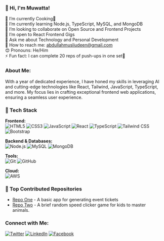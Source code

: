 ### 👋 Hi, I'm Muwatta!
🌟 I’m currently Cooking🥩  
🌱 I’m currently learning Node.js, TypeScript, MySQL, and MongoDB  
👯 I’m looking to collaborate on Open Source and Frontend Projects  
🤔 I’m open to React Frontend Gigs  
💬 Ask me about Technology and Personal Development  
📧 How to reach me: abdullahmusliudeen@gmail.com  
😍 Pronouns: He/Him  
⚡ Fun fact: I can complete 20 reps of push-ups in one set💪  

### About Me:
With a year of dedicated experience, I have honed my skills in leveraging AI and cutting-edge technologies like React, Tailwind, JavaScript, TypeScript, and more. My focus lies in crafting exceptional frontend web applications, ensuring a seamless user experience.

### 🚀 Tech Stack

**Frontend:**  
![HTML5](https://img.shields.io/badge/HTML5-E34F26?style=flat&logo=html5&logoColor=white) ![CSS3](https://img.shields.io/badge/CSS3-1572B6?style=flat&logo=css3&logoColor=white) ![JavaScript](https://img.shields.io/badge/JavaScript-F7DF1E?style=flat&logo=javascript&logoColor=black) ![React](https://img.shields.io/badge/React-20232A?style=flat&logo=react&logoColor=61DAFB) ![TypeScript](https://img.shields.io/badge/TypeScript-007ACC?style=flat&logo=typescript&logoColor=white) ![Tailwind CSS](https://img.shields.io/badge/Tailwind%20CSS-06B6D4?style=flat&logo=tailwind-css&logoColor=white) ![Bootstrap](https://img.shields.io/badge/Bootstrap-563D7C?style=flat&logo=bootstrap&logoColor=white)

**Backend & Databases:**  
![Node.js](https://img.shields.io/badge/Node.js-43853D?style=flat&logo=node.js&logoColor=white) ![MySQL](https://img.shields.io/badge/MySQL-4479A1?style=flat&logo=mysql&logoColor=white) ![MongoDB](https://img.shields.io/badge/MongoDB-4EA94B?style=flat&logo=mongodb&logoColor=white)

**Tools:**  
![Git](https://img.shields.io/badge/Git-F05032?style=flat&logo=git&logoColor=white) ![GitHub](https://img.shields.io/badge/GitHub-181717?style=flat&logo=github&logoColor=white)

**Cloud:**  
![AWS](https://img.shields.io/badge/AWS-232F3E?style=flat&logo=amazon-aws&logoColor=white)

### 📌 Top Contributed Repositories
- [Repo One](https://github.com/Muwatta/hngx-stage2-ticket-generator.git) - A basic app for generating event tickets  
- [Repo Two](https://github.com/Muwatta/Animal-Speed-Clicker-Game.git) - A brief random speed clicker game for kids to master animals.  

### Connect with Me:
[![Twitter](https://img.shields.io/badge/Twitter-1DA1F2?style=flat&logo=twitter&logoColor=white)](https://x.com/MusliudeenAbdu1) [![LinkedIn](https://img.shields.io/badge/LinkedIn-0A66C2?style=flat&logo=linkedin&logoColor=white)](https://www.linkedin.com/in/abdullahi-musliudeen-64435a239/) [![Facebook](https://img.shields.io/badge/Instagram-E4405F?style=flat&logo=instagram&logoColor=white)](https://web.facebook.com/profile.php?id=100085888534291)


